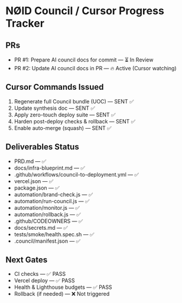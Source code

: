 # NØID Council / Cursor Progress Tracker

## PRs
- PR #1: Prepare AI council docs for commit — ⏳ In Review
- PR #2: Update AI council docs in PR — 🔥 Active (Cursor watching)

## Cursor Commands Issued
1. Regenerate full Council bundle (UOC) — SENT ✅
2. Update synthesis doc — SENT ✅
3. Apply zero-touch deploy suite — SENT ✅
4. Harden post-deploy checks & rollback — SENT ✅
5. Enable auto-merge (squash) — SENT ✅

## Deliverables Status
- PRD.md — ✅
- docs/infra-blueprint.md — ✅
- .github/workflows/council-to-deployment.yml — ✅
- vercel.json — ✅
- package.json — ✅
- automation/brand-check.js — ✅
- automation/run-council.js — ✅
- automation/monitor.js — ✅
- automation/rollback.js — ✅
- .github/CODEOWNERS — ✅
- docs/secrets.md — ✅
- tests/smoke/health.spec.sh — ✅
- .council/manifest.json — ✅

## Next Gates
- CI checks — ✅ PASS
- Vercel deploy — ✅ PASS
- Health & Lighthouse budgets — ✅ PASS
- Rollback (if needed) — ❌ Not triggered

